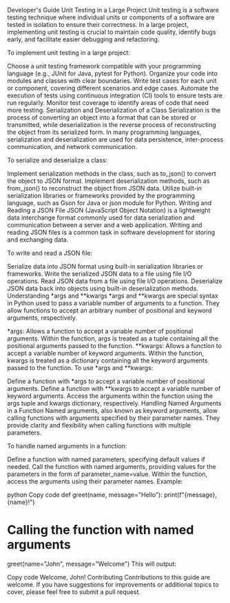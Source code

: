 Developer's Guide
Unit Testing in a Large Project
Unit testing is a software testing technique where individual units or components of a software are tested in isolation to ensure their correctness. In a large project, implementing unit testing is crucial to maintain code quality, identify bugs early, and facilitate easier debugging and refactoring.

To implement unit testing in a large project:

Choose a unit testing framework compatible with your programming language (e.g., JUnit for Java, pytest for Python).
Organize your code into modules and classes with clear boundaries.
Write test cases for each unit or component, covering different scenarios and edge cases.
Automate the execution of tests using continuous integration (CI) tools to ensure tests are run regularly.
Monitor test coverage to identify areas of code that need more testing.
Serialization and Deserialization of a Class
Serialization is the process of converting an object into a format that can be stored or transmitted, while deserialization is the reverse process of reconstructing the object from its serialized form. In many programming languages, serialization and deserialization are used for data persistence, inter-process communication, and network communication.

To serialize and deserialize a class:

Implement serialization methods in the class, such as to_json() to convert the object to JSON format.
Implement deserialization methods, such as from_json() to reconstruct the object from JSON data.
Utilize built-in serialization libraries or frameworks provided by the programming language, such as Gson for Java or json module for Python.
Writing and Reading a JSON File
JSON (JavaScript Object Notation) is a lightweight data interchange format commonly used for data serialization and communication between a server and a web application. Writing and reading JSON files is a common task in software development for storing and exchanging data.

To write and read a JSON file:

Serialize data into JSON format using built-in serialization libraries or frameworks.
Write the serialized JSON data to a file using file I/O operations.
Read JSON data from a file using file I/O operations.
Deserialize JSON data back into objects using built-in deserialization methods.
Understanding *args and **kwargs
*args and **kwargs are special syntax in Python used to pass a variable number of arguments to a function. They allow functions to accept an arbitrary number of positional and keyword arguments, respectively.

*args: Allows a function to accept a variable number of positional arguments. Within the function, args is treated as a tuple containing all the positional arguments passed to the function.
**kwargs: Allows a function to accept a variable number of keyword arguments. Within the function, kwargs is treated as a dictionary containing all the keyword arguments passed to the function.
To use *args and **kwargs:

Define a function with *args to accept a variable number of positional arguments.
Define a function with **kwargs to accept a variable number of keyword arguments.
Access the arguments within the function using the args tuple and kwargs dictionary, respectively.
Handling Named Arguments in a Function
Named arguments, also known as keyword arguments, allow calling functions with arguments specified by their parameter names. They provide clarity and flexibility when calling functions with multiple parameters.

To handle named arguments in a function:

Define a function with named parameters, specifying default values if needed.
Call the function with named arguments, providing values for the parameters in the form of parameter_name=value.
Within the function, access the arguments using their parameter names.
Example:

python
Copy code
def greet(name, message="Hello"):
    print(f"{message}, {name}!")

# Calling the function with named arguments
greet(name="John", message="Welcome")
This will output:

Copy code
Welcome, John!
Contributing
Contributions to this guide are welcome. If you have suggestions for improvements or additional topics to cover, please feel free to submit a pull request.